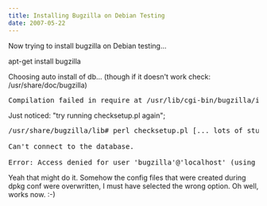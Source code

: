 ```yaml
---
title: Installing Bugzilla on Debian Testing
date: 2007-05-22
---
```


Now trying to install bugzilla on Debian testing...

apt-get install bugzilla

Choosing auto install of db... (though if it doesn't work check: /usr/share/doc/bugzilla)

<pre>Compilation failed in require at /usr/lib/cgi-bin/bugzilla/index.cgi line 33.</pre>

Just noticed: "try running checksetup.pl again";

<pre>/usr/share/bugzilla/lib# perl checksetup.pl [... lots of stuff... ]

Can't connect to the database.

Error: Access denied for user 'bugzilla'@'localhost' (using password: YES)  Is your database installed and up and running?  Do you have the correct username and password selected in localconfig?</pre>

Yeah that might do it. Somehow the config files that were created during dpkg conf were overwritten, I must have selected the wrong option. Oh well, works now. :-)

